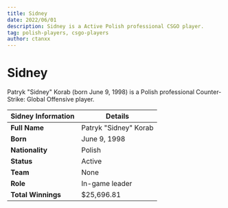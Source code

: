 ```yaml
---
title: Sidney
date: 2022/06/01
description: Sidney is a Active Polish professional CSGO player.
tag: polish-players, csgo-players
author: ctanxx
---
```


# Sidney

Patryk "Sidney" Korab (born June 9, 1998) is a Polish professional Counter-Strike: Global Offensive player.

| **Sidney Information** | **Details**           |
| ---------------------- | --------------------- |
| **Full Name**          | Patryk "Sidney" Korab |
| **Born**               | June 9, 1998          |
| **Nationality**        | Polish                |
| **Status**             | Active               |
| **Team**               | None	                 |
| **Role**               | In-game leader        |
| **Total Winnings**     | $25,696.81            |